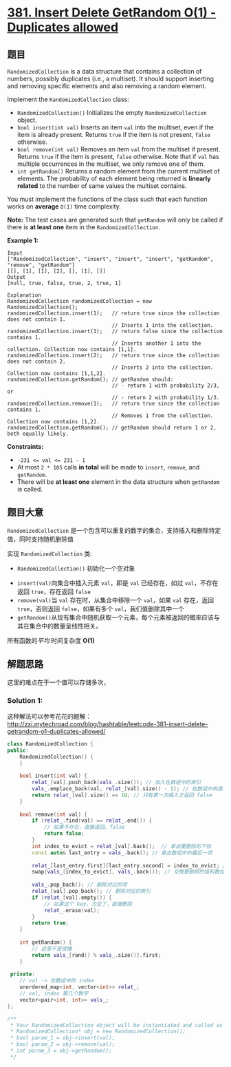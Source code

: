 # [381. Insert Delete GetRandom O(1) - Duplicates allowed](https://leetcode-cn.com/problems/insert-delete-getrandom-o1-duplicates-allowed/)

## 题目

`RandomizedCollection` is a data structure that contains a collection of numbers, possibly duplicates (i.e., a multiset). It should support inserting and removing specific elements and also removing a random element.

Implement the `RandomizedCollection` class:

- `RandomizedCollection()` Initializes the empty `RandomizedCollection` object.
- `bool insert(int val)` Inserts an item `val` into the multiset, even if the item is already present. Returns `true` if the item is not present, `false` otherwise.
- `bool remove(int val)` Removes an item `val` from the multiset if present. Returns `true` if the item is present, `false` otherwise. Note that if `val` has multiple occurrences in the multiset, we only remove one of them.
- `int getRandom()` Returns a random element from the current multiset of elements. The probability of each element being returned is **linearly related** to the number of same values the multiset contains.

You must implement the functions of the class such that each function works on **average** `O(1)` time complexity.

**Note:** The test cases are generated such that `getRandom` will only be called if there is **at least one** item in the `RandomizedCollection`.

 

**Example 1:**

```
Input
["RandomizedCollection", "insert", "insert", "insert", "getRandom", "remove", "getRandom"]
[[], [1], [1], [2], [], [1], []]
Output
[null, true, false, true, 2, true, 1]

Explanation
RandomizedCollection randomizedCollection = new RandomizedCollection();
randomizedCollection.insert(1);   // return true since the collection does not contain 1.
                                  // Inserts 1 into the collection.
randomizedCollection.insert(1);   // return false since the collection contains 1.
                                  // Inserts another 1 into the collection. Collection now contains [1,1].
randomizedCollection.insert(2);   // return true since the collection does not contain 2.
                                  // Inserts 2 into the collection. Collection now contains [1,1,2].
randomizedCollection.getRandom(); // getRandom should:
                                  // - return 1 with probability 2/3, or
                                  // - return 2 with probability 1/3.
randomizedCollection.remove(1);   // return true since the collection contains 1.
                                  // Removes 1 from the collection. Collection now contains [1,2].
randomizedCollection.getRandom(); // getRandom should return 1 or 2, both equally likely.
```

 

**Constraints:**

- `-231 <= val <= 231 - 1`
- At most `2 * 105` calls **in total** will be made to `insert`, `remove`, and `getRandom`.
- There will be **at least one** element in the data structure when `getRandom` is called.

## 题目大意

`RandomizedCollection` 是一个包含可以重复的数字的集合，支持插入和删除特定值，同时支持随机删除值

实现 `RandomizedCollection` 类:

- `RandomizedCollection()` 初始化一个空对象

* `insert(val)`向集合中插入元素 `val`，即是 `val` 已经存在，如过 `val`，不存在返回 `true`，存在返回 `false`
* `remove(val)`当 `val` 存在时，从集合中移除一个 `val`，如果 `val` 存在，返回 `true`，否则返回 `false`，如果有多个 `val`，我们值删除其中一个
* `getRandom()`从现有集合中随机获取一个元素，每个元素被返回的概率应该与其在集合中的数量呈线性相关。


所有函数的*平均* 时间复杂度 **O(1)**

## 解题思路

这里的难点在于一个值可以存储多次，

### Solution 1:

这种解法可以参考花花的题解：http://zxi.mytechroad.com/blog/hashtable/leetcode-381-insert-delete-getrandom-o1-duplicates-allowed/

```c++
class RandomizedCollection {
public:
    RandomizedCollection() {
    }
    
    bool insert(int val) {
        relat_[val].push_back(vals_.size()); // 加入在数组中的索引
        vals_.emplace_back(val, relat_[val].size() - 1); // 在数组中构造
        return relat_[val].size() == 1U; // 只有第一次插入才返回 false
    }
    
    bool remove(int val) {
        if (relat_.find(val) == relat_.end()) {
            // 如果不存在，直接返回。false
            return false;
        }
        int index_to_evict = relat_[val].back();  // 拿出要删除的下标
        const auto& last_entry = vals_.back(); // 拿出数组中的最后一项
        
        relat_[last_entry.first][last_entry.second] = index_to_evict; // 修改最后一项的 哈希表
        swap(vals_[index_to_evict], vals_.back()); // 交换要删除的值和数组的组后一项
        
        vals_.pop_back(); // 删除对应的项
        relat_[val].pop_back(); // 删除对应的索引
        if (relat_[val].empty()) {
            // 如果这个 key，为空了，直接删除
            relat_.erase(val);  
        }
        return true;
    }
    
    int getRandom() {
        // 这里不是很懂
        return vals_[rand() % vals_.size()].first;
    }
    
 private:
    // val -> 在数组中的 index 
    unordered_map<int, vector<int>> relat_;
    // val, index 第几个数字
    vector<pair<int, int>> vals_;
};

/**
 * Your RandomizedCollection object will be instantiated and called as such:
 * RandomizedCollection* obj = new RandomizedCollection();
 * bool param_1 = obj->insert(val);
 * bool param_2 = obj->remove(val);
 * int param_3 = obj->getRandom();
 */
```



